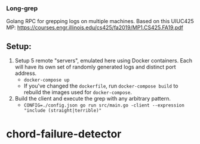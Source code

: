 ### Long-grep
Golang RPC for grepping logs on multiple machines.
Based on this UIUC425 MP: https://courses.engr.illinois.edu/cs425/fa2019/MP1.CS425.FA19.pdf

## Setup:
1. Setup 5 remote "servers", emulated here using Docker containers.
   Each will have its own set of randomly generated logs and
   distinct port address.
      - `docker-compose up`
      - If you've changed the `dockerfile`, run `docker-compose build` to rebuild the images used for `docker-compose`.
2. Build the client and execute the grep with any arbitrary pattern.
      - `CONFIG=./config.json go run src/main.go -client --expression "include (straight|terrible)"`
# chord-failure-detector
